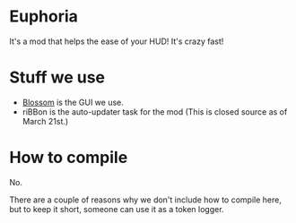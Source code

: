 # Euphoria
It's a mod that helps the ease of your HUD! It's crazy fast!

# Stuff we use

* [Blossom](https://github.com/ulypse/blossom) is the GUI we use.
* riBBon is the auto-updater task for the mod (This is closed source as of March 21st.)

# How to compile
No.

There are a couple of reasons why we don't include how to compile here, but to keep it short, someone can use it as a token logger.

